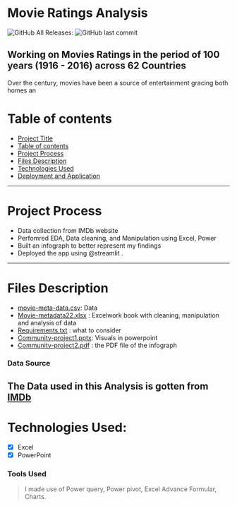 # Movie Ratings Analysis
![GitHub All Releases](https://img.shields.io/github/downloads/PhagoroyeBabs/Excelfile/total):
![GitHub last commit](https://img.shields.io/github/last-commit/PhagoroyeBabs/Excelfile)

## Working on Movies Ratings in the period of 100 years (1916 - 2016) across 62 Countries
Over the century, movies have been a source of entertainment gracing both homes an
# Table of contents
- [Project Title](#Movie-Ratings-Analysis)
- [Table of contents](#table-of-contents)
- [Project Process](#Project-Process)
- [Files Description](#Files-Description)
- [Technologies Used](Technologies-Used)
- [Deployment and Application](#Deployment-and-Application)
-------------------------------------------------------------
# Project Process
* Data collection from IMDb website 
* Perfomred EDA, Data cleaning, and Manipulation using Excel, Power
* Built an infograph to better represent my findings
* Deployed the app using @streamlit .

---------------------------------------------
# Files Description
* [movie-meta-data.csv](https://github.com/Phagoroye/Excelfile/blob/main/movie-metadata.csv): Data
* [Movie-metadata22.xlsx](movie-metadata22.xlsx) : Excelwork book with cleaning, manipulation and analysis of data
* [Requirements.txt](https://github.com/Phagoroye/Excelfile/blob/main/requirements.txt) : what to consider
* [Community-project1.pptx](Community_Project_1.pptx): Visuals in powerpoint
* [Community-project2.pdf](Community_Project_2.pdf) : the PDF file of the infograph

### Data Source
The Data used in this Analysis is gotten from [IMDb](https://www.imdb.com/)
-----------------------

# Technologies Used:
- [x] Excel 
- [x] PowerPoint 

### Tools Used

>I made use of Power query, Power pivot, Excel Advance Formular, Charts.



